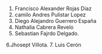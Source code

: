 1. Francisco Alexander Rojas Diaz
2. camilo Andres Pulistar Lopez
3. Diego Alejandro Guerrero España
4. Nathalia Cabrera Revelo
5. Sebastian Fajrdo Delgado.

6.Jhosept Villota.
7. Luis Cerón





